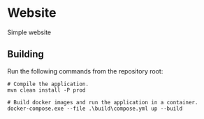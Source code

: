 # Website

Simple website

## Building

Run the following commands from the repository root:

``` shell
# Compile the application.
mvn clean install -P prod

# Build docker images and run the application in a container.
docker-compose.exe --file .\build\compose.yml up --build
```
